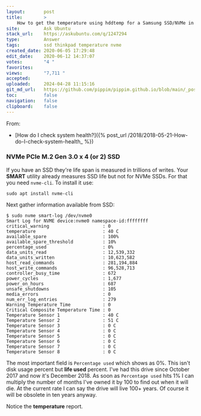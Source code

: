 ```yaml
---
layout:       post
title:        >
    How to get the temperature using hddtemp for a Samsung SSD/NVMe in Thinkpad T480
site:         Ask Ubuntu
stack_url:    https://askubuntu.com/q/1247294
type:         Answer
tags:         ssd thinkpad temperature nvme
created_date: 2020-06-05 17:29:48
edit_date:    2020-06-12 14:37:07
votes:        "4 "
favorites:    
views:        "7,711 "
accepted:     
uploaded:     2024-04-28 11:15:16
git_md_url:   https://github.com/pippim/pippim.github.io/blob/main/_posts/2020/2020-06-05-How-to-get-the-temperature-using-hddtemp-for-a-Samsung-SSD_NVMe-in-Thinkpad-T480.md
toc:          false
navigation:   false
clipboard:    false
---
```


From:

- [How do I check system health?]({% post_url /2018/2018-05-21-How-do-I-check-system-health_ %})

### NVMe PCIe M.2 Gen 3.0 x 4 (or 2) SSD

If you have an SSD they're life span is measured in trillions of writes. Your **SMART** utility already measures SSD life but not for NVMe SSDs. For that you need `nvme-cli`. To install it use:

``` 
sudo apt install nvme-cli
```

Next gather information available from SSD:

``` 
$ sudo nvme smart-log /dev/nvme0
Smart Log for NVME device:nvme0 namespace-id:ffffffff
critical_warning                    : 0
temperature                         : 40 C
available_spare                     : 100%
available_spare_threshold           : 10%
percentage_used                     : 0%
data_units_read                     : 12,539,332
data_units_written                  : 10,623,582
host_read_commands                  : 281,194,884
host_write_commands                 : 96,528,713
controller_busy_time                : 672
power_cycles                        : 1,677
power_on_hours                      : 687
unsafe_shutdowns                    : 105
media_errors                        : 0
num_err_log_entries                 : 279
Warning Temperature Time            : 0
Critical Composite Temperature Time : 0
Temperature Sensor 1                : 40 C
Temperature Sensor 2                : 51 C
Temperature Sensor 3                : 0 C
Temperature Sensor 4                : 0 C
Temperature Sensor 5                : 0 C
Temperature Sensor 6                : 0 C
Temperature Sensor 7                : 0 C
Temperature Sensor 8                : 0 C
```

The most important field is `Percentage used` which shows as 0%. This isn't disk usage percent but **life used** percent. I've had this drive since October 2017 and now it's December 2018. As soon as `Percentage used` hits 1% I can multiply the number of months I've owned it by 100 to find out when it will die. At the current rate I can say the drive will live 100+ years. Of course it will be obsolete in ten years anyway.

Notice the **temperature** report.
